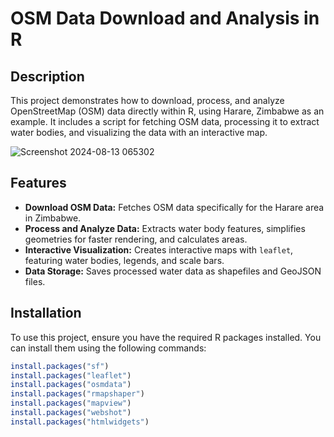# OSM Data Download and Analysis in R

## Description

This project demonstrates how to download, process, and analyze OpenStreetMap (OSM) data directly within R, using Harare, Zimbabwe as an example. It includes a script for fetching OSM data, processing it to extract water bodies, and visualizing the data with an interactive map.

![Screenshot 2024-08-13 065302](https://github.com/user-attachments/assets/72f5c6fb-b730-4c3c-970c-400bce2344b4)

## Features

- **Download OSM Data:** Fetches OSM data specifically for the Harare area in Zimbabwe.
- **Process and Analyze Data:** Extracts water body features, simplifies geometries for faster rendering, and calculates areas.
- **Interactive Visualization:** Creates interactive maps with `leaflet`, featuring water bodies, legends, and scale bars.
- **Data Storage:** Saves processed water data as shapefiles and GeoJSON files.

## Installation

To use this project, ensure you have the required R packages installed. You can install them using the following commands:

```r
install.packages("sf")
install.packages("leaflet")
install.packages("osmdata")
install.packages("rmapshaper")
install.packages("mapview")
install.packages("webshot")
install.packages("htmlwidgets")


